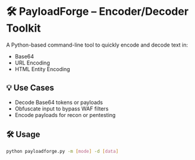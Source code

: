 # 🛠️ PayloadForge – Encoder/Decoder Toolkit

A Python-based command-line tool to quickly encode and decode text in:
- Base64
- URL Encoding
- HTML Entity Encoding

## 💡 Use Cases

- Decode Base64 tokens or payloads
- Obfuscate input to bypass WAF filters
- Encode payloads for recon or pentesting

## 🛠️ Usage

```bash
python payloadforge.py -m [mode] -d [data]
